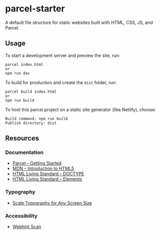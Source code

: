 # parcel-starter
A default file structure for static websites built with HTML, CSS, JS, and Parcel. 

## Usage
To start a development server and preview the site, run:
```
parcel index.html
or 
npm run dev
```
To build for production and create the `dist` folder, run: 
```
parcel build index.html
or
npm run build
```
To host this parcel project on a static site generator (like Netlify), choose:
```
Build command: npm run build
Publish directory: dist
```

## Resources

### Documentation
- [Parcel – Getting Started](https://parceljs.org/getting_started.html)
- [MDN – Introduction to HTML5](https://developer.mozilla.org/en-US/docs/Web/Guide/HTML/HTML5/Introduction_to_HTML5)
- [HTML Living Standard – DOCTYPE](https://html.spec.whatwg.org/#syntax-doctype)
- [HTML Living Standard – Elements](https://html.spec.whatwg.org/#syntax-elements)

### Typography
- [Scale Typography for Any Screen Size](https://css-tricks.com/books/volume-i/scale-typography-screen-size/)

### Accessibility 
- [Webhint Scan](https://webhint.io/scanner/1455eb0b-4808-40fd-92aa-65b70a4cc05c)

